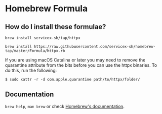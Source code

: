 # Homebrew Formula

## How do I install these formulae?
`brew install servicex-sh/tap/httpx`

```
brew install https://raw.githubusercontent.com/servicex-sh/homebrew-tap/master/Formula/httpx.rb
```

If you are using macOS Catalina or later you may need to remove the quarantine attribute from the bits before you can use the httpx binaries. To do this, run the following:

```
$ sudo xattr -r -d com.apple.quarantine path/to/httpx/folder/
```

## Documentation
`brew help`, `man brew` or check [Homebrew's documentation](https://docs.brew.sh).

